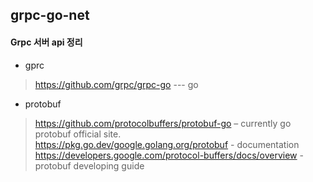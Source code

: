 ## grpc-go-net

#### Grpc 서버 api 정리

* gprc
> https://github.com/grpc/grpc-go   --- go
>
> 
* protobuf 
> https://github.com/protocolbuffers/protobuf-go – currently go protobuf official site. \
> https://pkg.go.dev/google.golang.org/protobuf  - documentation \
> https://developers.google.com/protocol-buffers/docs/overview - protobuf developing guide
